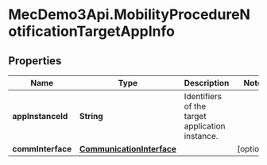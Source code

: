 # MecDemo3Api.MobilityProcedureNotificationTargetAppInfo

## Properties
Name | Type | Description | Notes
------------ | ------------- | ------------- | -------------
**appInstanceId** | **String** | Identifiers of the target application instance. | 
**commInterface** | [**CommunicationInterface**](CommunicationInterface.md) |  | [optional] 


